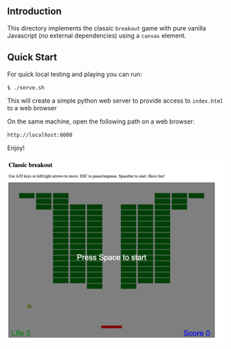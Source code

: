 ## Introduction

This directory implements the classic `breakout` game with pure vanilla Javascript (no external dependencies)
using a `canvas` element.

## Quick Start

For quick local testing and playing you can run:

    $ ./serve.sh

This will create a simple python web server to provide access to `index.html` to a web browser

On the same machine, open the following path on a web browser:

    http://localhost:8000

Enjoy!

![screenshot](breakout.png)
